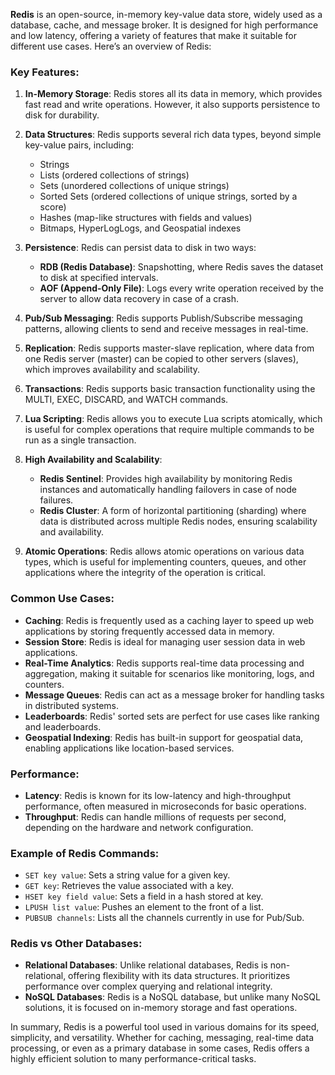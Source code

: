 **Redis** is an open-source, in-memory key-value data store, widely used as a database, cache, and message broker. It is designed for high performance and low latency, offering a variety of features that make it suitable for different use cases. Here’s an overview of Redis:

### Key Features:
1. **In-Memory Storage**: Redis stores all its data in memory, which provides fast read and write operations. However, it also supports persistence to disk for durability.
   
2. **Data Structures**: Redis supports several rich data types, beyond simple key-value pairs, including:
   - Strings
   - Lists (ordered collections of strings)
   - Sets (unordered collections of unique strings)
   - Sorted Sets (ordered collections of unique strings, sorted by a score)
   - Hashes (map-like structures with fields and values)
   - Bitmaps, HyperLogLogs, and Geospatial indexes

3. **Persistence**: Redis can persist data to disk in two ways:
   - **RDB (Redis Database)**: Snapshotting, where Redis saves the dataset to disk at specified intervals.
   - **AOF (Append-Only File)**: Logs every write operation received by the server to allow data recovery in case of a crash.

4. **Pub/Sub Messaging**: Redis supports Publish/Subscribe messaging patterns, allowing clients to send and receive messages in real-time.

5. **Replication**: Redis supports master-slave replication, where data from one Redis server (master) can be copied to other servers (slaves), which improves availability and scalability.

6. **Transactions**: Redis supports basic transaction functionality using the MULTI, EXEC, DISCARD, and WATCH commands.

7. **Lua Scripting**: Redis allows you to execute Lua scripts atomically, which is useful for complex operations that require multiple commands to be run as a single transaction.

8. **High Availability and Scalability**:
   - **Redis Sentinel**: Provides high availability by monitoring Redis instances and automatically handling failovers in case of node failures.
   - **Redis Cluster**: A form of horizontal partitioning (sharding) where data is distributed across multiple Redis nodes, ensuring scalability and availability.

9. **Atomic Operations**: Redis allows atomic operations on various data types, which is useful for implementing counters, queues, and other applications where the integrity of the operation is critical.

### Common Use Cases:
- **Caching**: Redis is frequently used as a caching layer to speed up web applications by storing frequently accessed data in memory.
- **Session Store**: Redis is ideal for managing user session data in web applications.
- **Real-Time Analytics**: Redis supports real-time data processing and aggregation, making it suitable for scenarios like monitoring, logs, and counters.
- **Message Queues**: Redis can act as a message broker for handling tasks in distributed systems.
- **Leaderboards**: Redis' sorted sets are perfect for use cases like ranking and leaderboards.
- **Geospatial Indexing**: Redis has built-in support for geospatial data, enabling applications like location-based services.

### Performance:
- **Latency**: Redis is known for its low-latency and high-throughput performance, often measured in microseconds for basic operations.
- **Throughput**: Redis can handle millions of requests per second, depending on the hardware and network configuration.

### Example of Redis Commands:
- `SET key value`: Sets a string value for a given key.
- `GET key`: Retrieves the value associated with a key.
- `HSET key field value`: Sets a field in a hash stored at key.
- `LPUSH list value`: Pushes an element to the front of a list.
- `PUBSUB channels`: Lists all the channels currently in use for Pub/Sub.
  
### Redis vs Other Databases:
- **Relational Databases**: Unlike relational databases, Redis is non-relational, offering flexibility with its data structures. It prioritizes performance over complex querying and relational integrity.
- **NoSQL Databases**: Redis is a NoSQL database, but unlike many NoSQL solutions, it is focused on in-memory storage and fast operations.

In summary, Redis is a powerful tool used in various domains for its speed, simplicity, and versatility. Whether for caching, messaging, real-time data processing, or even as a primary database in some cases, Redis offers a highly efficient solution to many performance-critical tasks.
